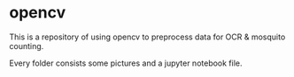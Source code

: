 # opencv

This is a repository of using opencv to preprocess data for OCR & mosquito counting.

Every folder consists some pictures and a jupyter notebook file.
